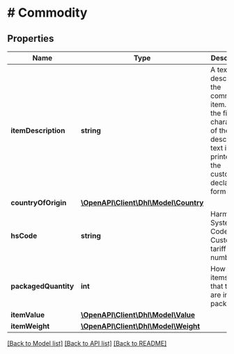 # # Commodity

## Properties

Name | Type | Description | Notes
------------ | ------------- | ------------- | -------------
**itemDescription** | **string** | A text that describes the commodity item. Only the first 50 characters of the description text is printed on the customs declaration form CN23. |
**countryOfOrigin** | [**\OpenAPI\Client\Dhl\Model\Country**](Country.md) |  | [optional]
**hsCode** | **string** | Harmonized System Code aka Customs tariff number. | [optional]
**packagedQuantity** | **int** | How many items of that type are in the package |
**itemValue** | [**\OpenAPI\Client\Dhl\Model\Value**](Value.md) |  |
**itemWeight** | [**\OpenAPI\Client\Dhl\Model\Weight**](Weight.md) |  |

[[Back to Model list]](../../README.md#models) [[Back to API list]](../../README.md#endpoints) [[Back to README]](../../README.md)
